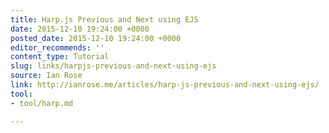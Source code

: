 ```yaml
---
title: Harp.js Previous and Next using EJS
date: 2015-12-10 19:24:00 +0000
posted_date: 2015-12-10 19:24:00 +0000
editor_recommends: ''
content_type: Tutorial
slug: links/harpjs-previous-and-next-using-ejs
source: Ian Rose
link: http://ianrose.me/articles/harp-js-previous-and-next-using-ejs/
tool:
- tool/harp.md

---
```

